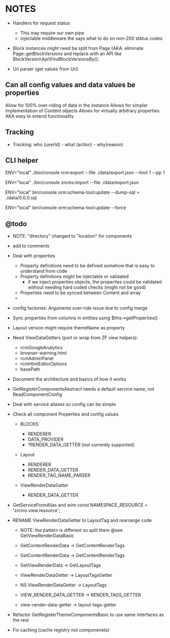 NOTES
=====

- Handlers for request status
    - This may require our own pipe
    - injectable middleware the says what to do on non-200 status codes
    
- Block instances might need be split from Page 
  (AKA: eliminate Page::getBlockVersions and replace with an API like BlockVersion\Api\FindBlockVersionsBy();
  
- Uri parser (get values from Uri)

## Can all config values and data values be properties ##

Allow for 100% over-riding of data in the instance
Allows for simpler implementation of Content objects
Allows for virtually arbitrary properties AKA easy to extend functionality

## Tracking ##
- Tracking: who (userId) - what (action) - why(reason)

## CLI helper ## 

ENV="local" ./bin/console rcm:export --file ./data/export.json --limit 1 --pp 1

ENV="local" ./bin/console zrcms:import --file ./data/export.json 

ENV="local" bin/console orm:schema-tool:update --dump-sql > ./data/0.0.0.sql

ENV="local" bin/console orm:schema-tool:update --force

## @todo ##

- NOTE: "directory" changed to "location" for components
- add <identifier> to comments
- Deal with properties
    - Property definitions need to be defined somehow that is easy to understand from code
    - Property definitions might be injectable or validated
        - if we inject properties objects, the properties could be validated without needing hard coded checks (might not be good)
    - Properties need to be synced between Content and array
    - 
- config factories: Arguments over-ride issue due to config merge
- Sync properties from columns in entities using $this->getProperties()
- Layout version might require themeName as property
- Need ViewDataGetters (port or wrap from ZF view helpers):
    - rcmGoogleAnalytics
    - browser-warning.html
    - rcmAdminPanel
    - rcmHtmlEditorOptions
    - basePath
    

            
- Document the architecture and basics of how it works
- GetRegisterComponentsAbstract needs a default service name, not ReadComponentConfig

- Deal with service aliases so config can be simple

- Check all component Properties and config values
    - BLOCKS:
        - RENDERER
        - DATA_PROVIDER
        - ?RENDER_DATA_GETTER (not currently supported)
        
    - Layout
        - RENDERER
        - RENDER_DATA_GETTER
        - RENDER_TAG_NAME_PARSER
        
    - ViewRenderDataGatter
        - RENDER_DATA_GETTER
        
- GetServiceFromAlias and wire const NAMESPACE_RESOURCE = 'zrcms.view.resource';

- RENAME ViewRenderDataGetter to LayoutTag and rearrange code
    - NOTE: the pattern is different so split them @see GetViewRenderDataBasic
    - GetContentRenderData -> GetContentRenderTags
    - GetContentRenderData -> GetContentRenderTags
    
    - GetViewRenderData -> GetLayoutTags
    - ViewRenderDataGetter -> LayoutTagsGetter
    - NS ViewRenderDataGetter -> LayoutTags
    - VIEW_RENDER_DATA_GETTER -> RENDER_TAGS_GETTER
    - view-render-data-getter -> layout-tags-getter

- Refactor GetRegisterThemeComponentsBasic to use same interfaces as the rest

- Fix caching (cache registry not componenets)
